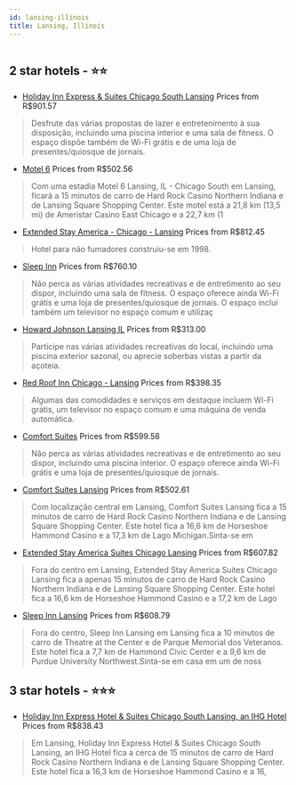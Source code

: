 ```yaml
---
id: lansing-illinois
title: Lansing, Illinois
---
```


<center><img src="https://i.travelapi.com/hotels/2000000/1720000/1717400/1717374/06bed026_z.jpg" alt="" /></center>


##  2 star hotels - ⭐️⭐️

-    [Holiday Inn Express & Suites Chicago South Lansing](https://www.hurb.com/br/aud/https://www.hurb.com/br/hotels/lansing/holiday-inn-express-suites-chicago-south-lansing-HT-UCMZ?cmp=18055) Prices from R$901.57
   > Desfrute das várias propostas de lazer e entretenimento à sua disposição, incluindo uma piscina interior e uma sala de fitness. O espaço dispõe também de Wi-Fi grátis e de uma loja de presentes/quiosque de jornais.
-    [Motel 6](https://www.hurb.com/br/aud/https://www.hurb.com/br/hotels/lansing/motel-6-HT-EV4L?cmp=18055) Prices from R$502.56
   > Com uma estadia Motel 6 Lansing, IL - Chicago South em Lansing, ficará a 15 minutos de carro de Hard Rock Casino Northern Indiana e de Lansing Square Shopping Center. Este motel está a 21,8 km (13,5 mi) de Ameristar Casino East Chicago e a 22,7 km (1
-    [Extended Stay America - Chicago - Lansing](https://www.hurb.com/br/aud/https://www.hurb.com/br/hotels/lansing/extended-stay-america-chicago-lansing-HT-3UFJ?cmp=18055) Prices from R$812.45
   > Hotel para não fumadores construiu-se em 1998.
-    [Sleep Inn](https://www.hurb.com/br/aud/https://www.hurb.com/br/hotels/lansing/sleep-inn-HT-OW0W?cmp=18055) Prices from R$760.10
   > Não perca as várias atividades recreativas e de entretimento ao seu dispor, incluindo uma sala de fitness. O espaço oferece ainda Wi-Fi grátis e uma loja de presentes/quiosque de jornais. O espaço inclui também um televisor no espaço comum e utilizaç
-    [Howard Johnson Lansing IL](https://www.hurb.com/br/aud/https://www.hurb.com/br/hotels/lansing/howard-johnson-lansing-il-HT-47W7?cmp=18055) Prices from R$313.00
   > Participe nas várias atividades recreativas do local, incluindo uma piscina exterior sazonal, ou aprecie soberbas vistas a partir da açoteia.
-    [Red Roof Inn Chicago - Lansing](https://www.hurb.com/br/aud/https://www.hurb.com/br/hotels/lansing/red-roof-inn-chicago-lansing-HT-RYLY?cmp=18055) Prices from R$398.35
   > Algumas das comodidades e serviços em destaque incluem Wi-Fi grátis, um televisor no espaço comum e uma máquina de venda automática.
-    [Comfort Suites](https://www.hurb.com/br/aud/https://www.hurb.com/br/hotels/lansing/comfort-suites-HT-H4GM?cmp=18055) Prices from R$599.58
   > Não perca as várias atividades recreativas e de entretimento ao seu dispor, incluindo uma piscina interior. O espaço oferece ainda Wi-Fi grátis e uma loja de presentes/quiosque de jornais.
-    [Comfort Suites Lansing](https://www.hurb.com/br/aud/https://www.hurb.com/br/hotels/lansing/comfort-suites-lansing-HT-MY31?cmp=18055) Prices from R$502.61
   > Com localização central em Lansing, Comfort Suites Lansing fica a 15 minutos de carro de Hard Rock Casino Northern Indiana e de Lansing Square Shopping Center.  Este hotel fica a 16,6 km de Horseshoe Hammond Casino e a 17,3 km de Lago Michigan.Sinta-se em
-    [Extended Stay America Suites Chicago Lansing](https://www.hurb.com/br/aud/https://www.hurb.com/br/hotels/lansing/extended-stay-america-suites-chicago-lansing-HT-D8HU?cmp=18055) Prices from R$607.82
   > Fora do centro em Lansing, Extended Stay America Suites Chicago Lansing fica a apenas 15 minutos de carro de Hard Rock Casino Northern Indiana e de Lansing Square Shopping Center.  Este hotel fica a 16,6 km de Horseshoe Hammond Casino e a 17,2 km de Lago 
-    [Sleep Inn Lansing](https://www.hurb.com/br/aud/https://www.hurb.com/br/hotels/lansing/sleep-inn-lansing-HT-8HP1?cmp=18055) Prices from R$608.79
   > Fora do centro, Sleep Inn Lansing em Lansing fica a 10 minutos de carro de Theatre at the Center e de Parque Memorial dos Veteranos.  Este hotel fica a 7,7 km de Hammond Civic Center e a 9,6 km de Purdue University Northwest.Sinta-se em casa em um de noss

##  3 star hotels - ⭐️⭐️⭐️

-    [Holiday Inn Express Hotel & Suites Chicago South Lansing, an IHG Hotel](https://www.hurb.com/br/aud/https://www.hurb.com/br/hotels/lansing/holiday-inn-express-hotel-suites-chicago-south-lansing-an-ihg-hotel-HT-KYJ7?cmp=18055) Prices from R$838.43
   > Em Lansing, Holiday Inn Express Hotel & Suites Chicago South Lansing, an IHG Hotel fica a cerca de 15 minutos de carro de Hard Rock Casino Northern Indiana e de Lansing Square Shopping Center.  Este hotel fica a 16,3 km de Horseshoe Hammond Casino e a 16,
